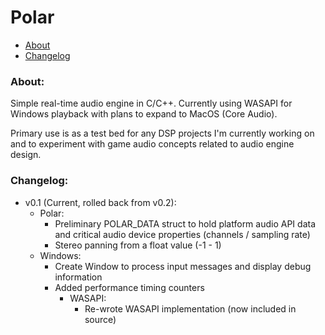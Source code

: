 # Polar

- [About](#about)
- [Changelog](#changelog)

### About: <a name="about"></a>

Simple real-time audio engine in C/C++. Currently using WASAPI for Windows playback with plans to expand to MacOS (Core Audio).

Primary use is as a test bed for any DSP projects I'm currently working on and to experiment with game audio concepts related to audio engine design.

### Changelog: <a name="changelog"></a>
    
- v0.1 (Current, rolled back from v0.2):
    - Polar:
        - Preliminary POLAR_DATA struct to hold platform audio API data and critical audio device properties (channels / sampling rate)
        - Stereo panning from a float value (-1 - 1)
    - Windows:
        - Create Window to process input messages and display debug information
        - Added performance timing counters
            - WASAPI:
                - Re-wrote WASAPI implementation (now included in source)